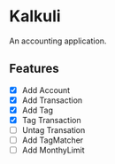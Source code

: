 # Kalkuli

An accounting application.

## Features

* [x] Add Account
* [x] Add Transaction
* [x] Add Tag
* [x] Tag Transaction
* [ ] Untag Transation
* [ ] Add TagMatcher
* [ ] Add MonthyLimit
